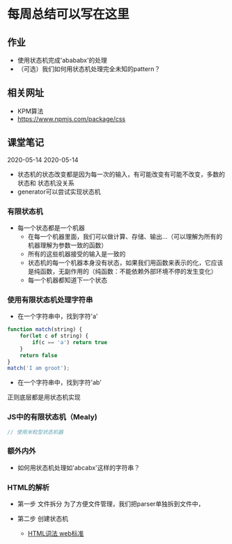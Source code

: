 # 每周总结可以写在这里

## 作业
- 使用状态机完成'abababx'的处理
- （可选）我们如何用状态机处理完全未知的pattern？

## 相关网址
- KPM算法
- https://www.npmjs.com/package/css 
## 课堂笔记
2020-05-14
2020-05-14
- 状态机的状态改变都是因为每一次的输入，有可能改变有可能不改变，多数的状态和
状态机没关系
- generator可以尝试实现状态机
### 有限状态机
- 每一个状态都是一个机器
    - 在每一个机器里面，我们可以做计算、存储、输出...（可以理解为所有的机器理解为参数一致的函数）
    - 所有的这些机器接受的输入是一致的
    - 状态机的每一个机器本身没有状态，如果我们用函数来表示的化，它应该是纯函数，无副作用的（纯函数：不能依赖外部环境不停的发生变化）
    - 每一个机器都知道下一个状态

###  使用有限状态机处理字符串
- 在一个字符串中，找到字符'a'
```js
function match(string) {
    for(let c of string) {
        if(c == 'a') return true
    }
    return false
}
match('I am groot');
```
- 在一个字符串中，找到字符'ab'


正则底层都是用状态机实现

### JS中的有限状态机（Mealy)
```js
// 使用米粒型状态机器

```

### 额外内外
- 如何用状态机处理如'abcabx'这样的字符串？

### HTML的解析
- 第一步 文件拆分
为了方便文件管理，我们把parser单独拆到文件中，
- 第二步 创建状态机

    - [HTML词法 web标准](https://html.spec.whatwg.org/multipage/parsing.html#data-state)